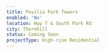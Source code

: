 ```yaml
---
title: Pavilia Park Towers
enabled: 'No'
location: Hwy 7 & South Park Rd
city: Thornhill
status: Coming Soon
projectType: High-rise Residential
---
```


